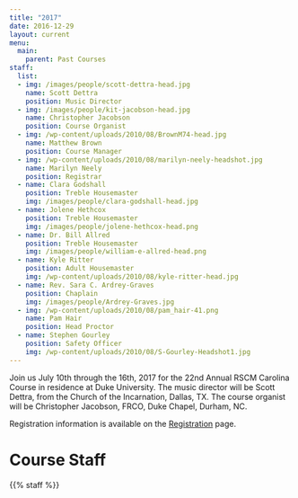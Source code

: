 ```yaml
---
title: "2017"
date: 2016-12-29
layout: current
menu:
  main:
    parent: Past Courses
staff:
  list:
  - img: /images/people/scott-dettra-head.jpg
    name: Scott Dettra
    position: Music Director
  - img: /images/people/kit-jacobson-head.jpg
    name: Christopher Jacobson
    position: Course Organist
  - img: /wp-content/uploads/2010/08/BrownM74-head.jpg
    name: Matthew Brown
    position: Course Manager
  - img: /wp-content/uploads/2010/08/marilyn-neely-headshot.jpg
    name: Marilyn Neely
    position: Registrar
  - name: Clara Godshall
    position: Treble Housemaster
    img: /images/people/clara-godshall-head.jpg
  - name: Jolene Hethcox
    position: Treble Housemaster
    img: /images/people/jolene-hethcox-head.png
  - name: Dr. Bill Allred
    position: Treble Housemaster
    img: /images/people/william-e-allred-head.png
  - name: Kyle Ritter
    position: Adult Housemaster
    img: /wp-content/uploads/2010/08/kyle-ritter-head.jpg
  - name: Rev. Sara C. Ardrey-Graves
    position: Chaplain
    img: /images/people/Ardrey-Graves.jpg
  - img: /wp-content/uploads/2010/08/pam_hair-41.png
    name: Pam Hair
    position: Head Proctor
  - name: Stephen Gourley
    position: Safety Officer
    img: /wp-content/uploads/2010/08/S-Gourley-Headshot1.jpg
---
```


Join us July 10th through the 16th, 2017 for the 22nd Annual RSCM Carolina
Course in residence at Duke University.  The music director will be
Scott Dettra, from the Church of the Incarnation, Dallas, TX.  The course
organist will be Christopher Jacobson, FRCO, Duke Chapel, Durham, NC.

Registration information is available on the [Registration][1] page.

# Course Staff

{{% staff %}}

[1]: /register
